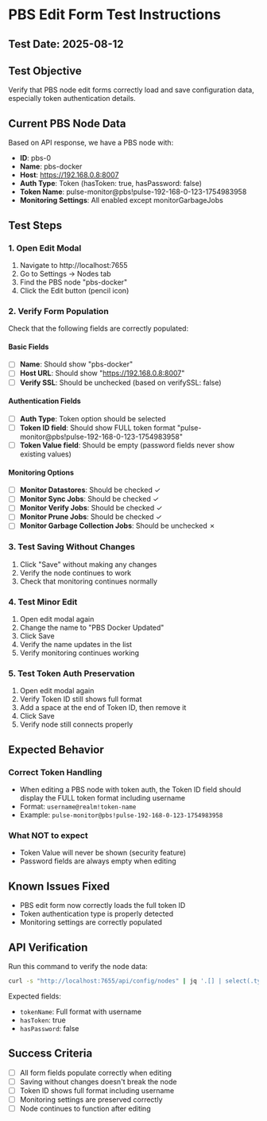 # PBS Edit Form Test Instructions

## Test Date: 2025-08-12

## Test Objective
Verify that PBS node edit forms correctly load and save configuration data, especially token authentication details.

## Current PBS Node Data
Based on API response, we have a PBS node with:
- **ID**: pbs-0
- **Name**: pbs-docker
- **Host**: https://192.168.0.8:8007
- **Auth Type**: Token (hasToken: true, hasPassword: false)
- **Token Name**: pulse-monitor@pbs!pulse-192-168-0-123-1754983958
- **Monitoring Settings**: All enabled except monitorGarbageJobs

## Test Steps

### 1. Open Edit Modal
1. Navigate to http://localhost:7655
2. Go to Settings → Nodes tab
3. Find the PBS node "pbs-docker"
4. Click the Edit button (pencil icon)

### 2. Verify Form Population
Check that the following fields are correctly populated:

#### Basic Fields
- [ ] **Name**: Should show "pbs-docker"
- [ ] **Host URL**: Should show "https://192.168.0.8:8007"
- [ ] **Verify SSL**: Should be unchecked (based on verifySSL: false)

#### Authentication Fields
- [ ] **Auth Type**: Token option should be selected
- [ ] **Token ID field**: Should show FULL token format "pulse-monitor@pbs!pulse-192-168-0-123-1754983958"
- [ ] **Token Value field**: Should be empty (password fields never show existing values)

#### Monitoring Options
- [ ] **Monitor Datastores**: Should be checked ✓
- [ ] **Monitor Sync Jobs**: Should be checked ✓
- [ ] **Monitor Verify Jobs**: Should be checked ✓
- [ ] **Monitor Prune Jobs**: Should be checked ✓
- [ ] **Monitor Garbage Collection Jobs**: Should be unchecked ✗

### 3. Test Saving Without Changes
1. Click "Save" without making any changes
2. Verify the node continues to work
3. Check that monitoring continues normally

### 4. Test Minor Edit
1. Open edit modal again
2. Change the name to "PBS Docker Updated"
3. Click Save
4. Verify the name updates in the list
5. Verify monitoring continues working

### 5. Test Token Auth Preservation
1. Open edit modal again
2. Verify Token ID still shows full format
3. Add a space at the end of Token ID, then remove it
4. Click Save
5. Verify node still connects properly

## Expected Behavior

### Correct Token Handling
- When editing a PBS node with token auth, the Token ID field should display the FULL token format including username
- Format: `username@realm!token-name`
- Example: `pulse-monitor@pbs!pulse-192-168-0-123-1754983958`

### What NOT to expect
- Token Value will never be shown (security feature)
- Password fields are always empty when editing

## Known Issues Fixed
- PBS edit form now correctly loads the full token ID
- Token authentication type is properly detected
- Monitoring settings are correctly populated

## API Verification
Run this command to verify the node data:
```bash
curl -s "http://localhost:7655/api/config/nodes" | jq '.[] | select(.type == "pbs")'
```

Expected fields:
- `tokenName`: Full format with username
- `hasToken`: true
- `hasPassword`: false

## Success Criteria
- [ ] All form fields populate correctly when editing
- [ ] Saving without changes doesn't break the node
- [ ] Token ID shows full format including username
- [ ] Monitoring settings are preserved correctly
- [ ] Node continues to function after editing